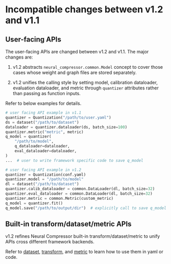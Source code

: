 # Incompatible changes between v1.2 and v1.1

## User-facing APIs

The user-facing APIs are changed between v1.2 and v1.1. The major changes are:

1. v1.2 abstracts `neural_compressor.common.Model` concept to cover those cases whose weight and graph files are stored separately.

2. v1.2 unifies the calling style by setting model, calibration dataloader, evaluation dataloader, and metric through `quantizer` attributes rather than passing as function inputs.

Refer to below examples for details.

```python
# user facing API example in v1.1
quantizer = Quantization("/path/to/user.yaml")
ds = dataset("/path/to/dataset")
dataloader = quantizer.dataloader(ds, batch_size=100)
quantizer.metric("metric", metric)
q_model = quantizer(
    "/path/to/model",
    q_dataloader=dataloader,
    eval_dataloader=dataloader,
)
...  # user to write framework specific code to save q_model
```

```python
# user facing API example in v1.2
quantizer = Quantization(conf.yaml)
quantizer.model = "/path/to/model"
dl = dataset("/path/to/dataset")
quantizer.calib_dataloader = common.DataLoader(dl, batch_size=32)
quantizer.eval_dataloader = common.DataLoader(dl, batch_size=32)
quantizer.metric = common.Metric(custom_metric)
q_model = quantizer.fit()
q_model.save("/path/to/output/dir")  # explicitly call to save q_model
```

## Built-in transform/dataset/metric APIs

v1.2 refines Neural Compressor built-in transform/dataset/metric to unify APIs cross different framework backends.

Refer to [dataset](./dataset.md), [transform](./transform.md), and [metric](./metric.md) to learn how to use them in yaml or code.
